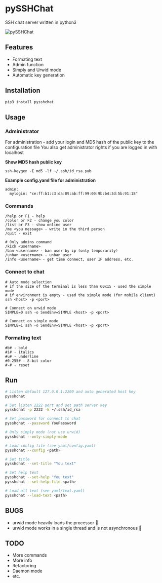 # pySSHChat
SSH chat server written in python3

![pySSHChat](https://github.com/LexSerest/pySSHChat/blob/master/img/record.gif?raw=true)

## Features
- Formating text
- Admin function
- Simply and Urwid mode
- Automatic key generation

## Installation
```bash
pip3 install pysshchat
```

## Usage

### Administrator
For administration - add your login and MD5 hash of the public key to the configuration file
You also get administrator rights if you are logged in with localhost

__Show MD5 hash public key__

`ssh-keygen -E md5 -lf ~/.ssh/id_rsa.pub`

__Example config.yaml file for administration__

```
admin:
  mylogin: "ce:ff:b1:c3:da:09:ab:ff:99:00:9b:b4:3d:5b:91:18"
```

### Commands
```
/help or F1 - help
/color or F2 - change you color
/list or F3 - show online user
/me <you message> - write in the third person
/quit - exit

# Only admins command
/kick <username>
/ban <username> - ban user by ip (only temporarily)
/unban <username> - unban user
/info <username> - get time connect, user IP address, etc.
```

### Connect to chat
```
# Auto mode selection
# if the size of the terminal is less than 60x15 - used the simple mode
# if environment is empty - used the simple mode (for mobile client)
ssh <host> -p <port>

# Connect on urwid mode
SIMPLE=0 ssh -o SendEnv=SIMPLE <host> -p <port>

# Connect on simple mode
SIMPLE=1 ssh -o SendEnv=SIMPLE <host> -p <port>
```

### Formating text
```
#b# - bold
#i# - italics
#u# - underline
#0-255# - 8-bit color
#-# - reset
```

## Run
```bash
# Listen default 127.0.0.1:2200 and auto generated host key
pysshchat

# Set listen 2222 port and set path server key
pysshchat -p 2222 -k ~/.ssh/id_rsa

# Set password for connect to chat
pysshchat --password YouPassword

# Only simply mode (not use urwid)
pysshchat --only-simply-mode

# Load config file (see yaml/config.yaml)
pysshchat --config <path>

# Set title
pysshchat --set-title "You text"

# Set help text
pysshchat --set-help "You text"
pysshchat --set-help-file <path>

# Load all text (see yaml/text.yaml)
pysshchat --load-text <path>
```


## BUGS
- urwid mode heavily loads the processor 🤔
- urwid mode works in a single thread and is not asynchronous 🤔

## TODO
- More commands
- More info
- Refactoring
- Daemon mode
- etc.
